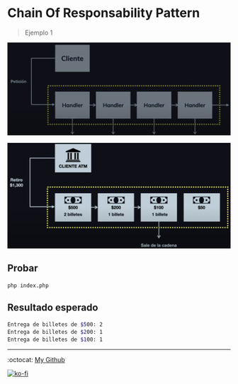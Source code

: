 # Chain Of Responsability Pattern

> Ejemplo 1

![client request](./extra/img1.png)

![example1](./extra/img2.png)

## Probar

```bash
php index.php
```

## Resultado esperado

```bash
Entrega de billetes de $500: 2
Entrega de billetes de $200: 1
Entrega de billetes de $100: 1
```

---
:octocat: [My Github](https://github.com/FernandoCalmet)

[![ko-fi](https://www.ko-fi.com/img/githubbutton_sm.svg)](https://ko-fi.com/T6T41JKMI)
